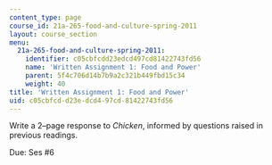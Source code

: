 ```yaml
---
content_type: page
course_id: 21a-265-food-and-culture-spring-2011
layout: course_section
menu:
  21a-265-food-and-culture-spring-2011:
    identifier: c05cbfcdd23edcd497cd81422743fd56
    name: 'Written Assignment 1: Food and Power'
    parent: 5f4c706d14b7b9a2c321b449fbd15c34
    weight: 40
title: 'Written Assignment 1: Food and Power'
uid: c05cbfcd-d23e-dcd4-97cd-81422743fd56
---
```


Write a 2–page response to _Chicken_, informed by questions raised in previous readings.

Due: Ses #6
